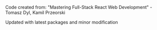 Code created from:
"Mastering Full-Stack React Web Development" - Tomasz Dyl, Kamil Przeorski

Updated with latest packages and minor modification
